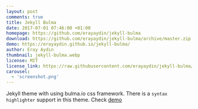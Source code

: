 ```yaml
---
layout: post
comments: true
title: Jekyll Bulma
date: 2017-07-01 07:46:00 +01:00
homepage: https://github.com/erayaydin/jekyll-bulma
download: https://github.com/erayaydin/jekyll-bulma/archive/master.zip
demo: https://erayaydin.github.io/jekyll-bulma/
author: Eray Aydın
thumbnail: jekyll-bulma.webp
license: MIT
license_link: https://raw.githubusercontent.com/erayaydin/jekyll-bulma/refs/heads/master/LICENSE
carousel:
  - 'screenshot.png'
---
```


Jekyll theme with using bulma.io css framework. There is a `syntax highlighter` support in this theme. Check [demo](https://erayaydin.github.io/jekyll-bulma)
